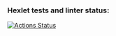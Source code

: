### Hexlet tests and linter status:
[![Actions Status](https://github.com/philheh/frontend-bootcamp-project-12/workflows/hexlet-check/badge.svg)](https://github.com/philheh/frontend-bootcamp-project-12/actions)